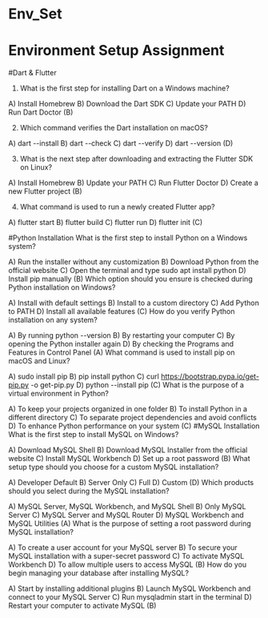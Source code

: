 # Env_Set

# Environment Setup Assignment

#Dart & Flutter

1. What is the first step for installing Dart on a Windows machine?

A) Install Homebrew
B) Download the Dart SDK
C) Update your PATH
D) Run Dart Doctor
    (B)

2. Which command verifies the Dart installation on macOS?

A) dart --install
B) dart --check
C) dart --verify
D) dart --version
   (D)

3. What is the next step after downloading and extracting the Flutter SDK on Linux?

A) Install Homebrew
B) Update your PATH
C) Run Flutter Doctor
D) Create a new Flutter project
  (B)
  
4. What command is used to run a newly created Flutter app?

A) flutter start
B) flutter build
C) flutter run
D) flutter init
 (C) 

#Python Installation
What is the first step to install Python on a Windows system?

A) Run the installer without any customization
B) Download Python from the official website
C) Open the terminal and type sudo apt install python
D) Install pip manually
  (B)
Which option should you ensure is checked during Python installation on Windows?

A) Install with default settings
B) Install to a custom directory
C) Add Python to PATH
D) Install all available features
  (C)
How do you verify Python installation on any system?

A) By running python --version
B) By restarting your computer
C) By opening the Python installer again
D) By checking the Programs and Features in Control Panel
  (A)
What command is used to install pip on macOS and Linux?

A) sudo install pip
B) pip install python
C) curl https://bootstrap.pypa.io/get-pip.py -o get-pip.py
D) python --install pip
  (C)
What is the purpose of a virtual environment in Python?

A) To keep your projects organized in one folder
B) To install Python in a different directory
C) To separate project dependencies and avoid conflicts
D) To enhance Python performance on your system
   (C)
#MySQL Installation
What is the first step to install MySQL on Windows?

A) Download MySQL Shell
B) Download MySQL Installer from the official website
C) Install MySQL Workbench
D) Set up a root password
   (B)
What setup type should you choose for a custom MySQL installation?

A) Developer Default
B) Server Only
C) Full
D) Custom
    (D)
Which products should you select during the MySQL installation?

A) MySQL Server, MySQL Workbench, and MySQL Shell
B) Only MySQL Server
C) MySQL Server and MySQL Router
D) MySQL Workbench and MySQL Utilities
     (A)
What is the purpose of setting a root password during MySQL installation?

A) To create a user account for your MySQL server
B) To secure your MySQL installation with a super-secret password
C) To activate MySQL Workbench
D) To allow multiple users to access MySQL
  (B)
How do you begin managing your database after installing MySQL?

A) Start by installing additional plugins
B) Launch MySQL Workbench and connect to your MySQL Server
C) Run mysqladmin start in the terminal
D) Restart your computer to activate MySQL
   (B)
